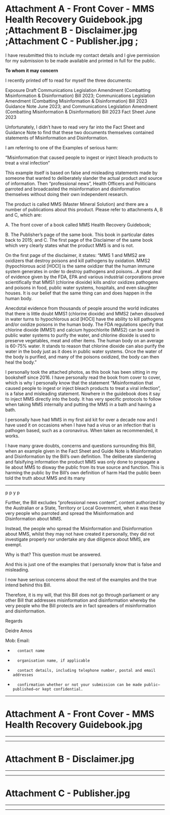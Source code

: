 # Attachment A - Front Cover - MMS Health Recovery Guidebook.jpg ;Attachment B - Disclaimer.jpg ;Attachment C - Publisher.jpg ;

I have resubmitted this to include my contact details and I give permission for my submission to be made available and
printed in full for the public.

**To whom it may concern**

I recently printed off to read for myself the three documents:

Exposure Draft Communications Legislation Amendment (Combatting Misinformation & Disinformation) Bill 2023;
Communications Legislation Amendment (Combatting Misinformation & Disinformation) Bill 2023 Guidance Note June
2023; and
Communications Legislation Amendment (Combatting Misinformation & Disinformation) Bill 2023 Fact Sheet June 2023

Unfortunately, I didn’t have to read very far into the Fact Sheet and Guidance Note to find that these two documents
themselves contained statements of Misinformation and Disinformation.

I am referring to one of the Examples of serious harm:

“Misinformation that caused people to ingest or inject bleach products to treat a viral infection”

This example itself is based on false and misleading statements made by someone that wanted to deliberately slander the
actual product and source of information. Then “professional news”, Health Officers and Politicians parroted and
broadcasted the misinformation and disinformation themselves without doing their own independent research.

The product is called MMS (Master Mineral Solution) and there are a number of publications about this product. Please refer
to attachments A, B and C, which are:

A. The front cover of a book called MMS Health Recovery Guidebook;

B. The Publisher’s page of the same book. This book in particular dates back to 2015; and
C. The first page of the Disclaimer of the same book which very clearly states what the product MMS is and is not.

On the first page of the disclaimer, it states:
“MMS 1 and MMS2 are oxidizers that destroy poisons and kill pathogens by oxidation. MMS2 (hypochlorous acid [HOCI] is the
same oxidizer that the human immune system generates in order to destroy pathogens and poisons…A great deal of evidence
given by the FDA, EPA and various industrial corporations prove scientifically that MMS1 (chlorine dioxide) kills and/or
oxidizes pathogens and poisons in food, public water systems, hospitals, and even slaughter houses. It is our belief that the
same thing can and does happen in the human body.

Anecdotal evidence from thousands of people around the world indicates that there is little doubt MMS1 (chlorine dioxide)
and MMS2 (when dissolved in water turns to hypochlorous acid [HOCI] have the ability to kill pathogens and/or oxidize
poisons in the human body. The FDA regulations specify that chlorine dioxide (MMS1) and calcium hypochlorite (MMS2) can
be used in public water systems to purify the water, and chlorine dioxide is used to preserve vegetables, meat and other
items. The human body on an average is 60-75% water. It stands to reason that chlorine dioxide can also purify the water in
the body just as it does in public water systems. Once the water of the body is purified, and many of the poisons oxidized,
the body can then heal the body.”

I personally took the attached photos, as this book has been sitting in my bookshelf since 2016. I have personally read the
book from cover to cover, which is why I personally know that the statement “Misinformation that caused people to ingest or
inject bleach products to treat a viral infection”, is a false and misleading statement. Nowhere in the guidebook does it say to
inject MMS directly into the body. It has very specific protocols to follow when taking MMS internally and putting the MMS in
a bath and having a bath.

I personally have had MMS in my first aid kit for over a decade now and I have used it on occasions when I have had a virus or
an infection that is pathogen based, such as a coronavirus. When taken as recommended, it works.

I have many grave doubts, concerns and questions surrounding this Bill, when an example given in the Fact Sheet and Guide
Note is Misinformation and Disinformation by the Bill’s own definition. The deliberate slandering and falsifying information
the product MMS was only done to propagate a lie about MMS to disway the public from its true source and function. This is
harming the public by the Bill’s own definition of harm Had the public been told the truth about MMS and its many


-----

p p y p

Further, the Bill excludes “professional news content”, content authorized by the Australian or a State, Territory or Local
Government, when it was these very people who parroted and spread the Misinformation and Disinformation about MMS.

Instead, the people who spread the Misinformation and Disinformation about MMS, whilst they may not have created it
personally, they did not investigate properly nor undertake any due diligence about MMS, are exempt.

Why is that? This question must be answered.

And this is just one of the examples that I personally know that is false and misleading.

I now have serious concerns about the rest of the examples and the true intend behind this Bill.

Therefore, it is my will, that this Bill does not go through parliament or any other Bill that addresses misinformation and
disinformation whereby the very people who the Bill protects are in fact spreaders of misinformation and disinformation.

Regards

Deidre Amos

Mob:
Email:

-       contact name

-       organisation name, if applicable

-       contact details, including telephone number, postal and email addresses

-       confirmation whether or not your submission can be made public—published—or kept confidential.


-----

# Attachment A - Front Cover - MMS Health Recovery Guidebook.jpg


-----

-----

# Attachment B - Disclaimer.jpg


-----

-----

# Attachment C - Publisher.jpg


-----

-----

